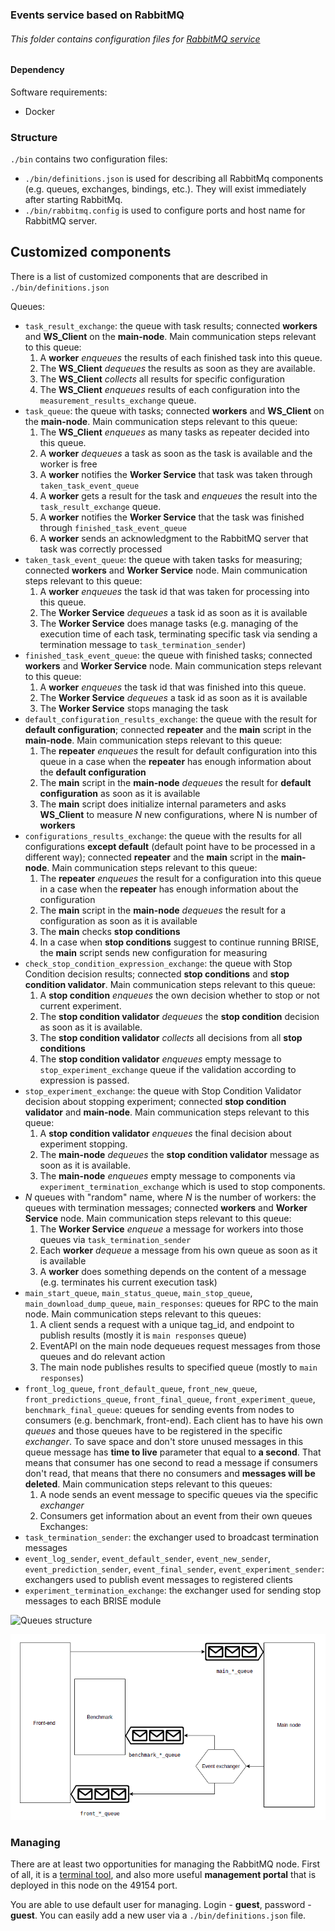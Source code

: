 ### Events service based on RabbitMQ 

###### This folder contains configuration files for [RabbitMQ service](https://www.rabbitmq.com/)


#### Dependency
Software requirements:
- Docker

### Structure
`./bin` contains two configuration files:
- `./bin/definitions.json` is used for describing all RabbitMq components (e.g. queues, exchanges, bindings, etc.). They will exist immediately after starting RabbitMq.
- `./bin/rabbitmq.config` is used to configure ports and host name for RabbitMQ server.

## Customized components
There is a list of customized components that are described in `./bin/definitions.json`

Queues:
- `task_result_exchange`: the queue with task results; connected **workers** and **WS_Client** on the **main-node**.
 Main communication steps relevant to this queue:
    1. A **worker** *enqueues* the results of each finished task into this queue. 
    2. The **WS_Client**  *dequeues* the results as soon as they are available.
    3. The **WS_Client** *collects* all results for specific configuration
    4. The **WS_Client** *enqueues* results of each configuration into the `measurement_results_exchange` queue. 
- `task_queue`: the queue with tasks; connected **workers** and **WS_Client** on the **main-node**.
Main communication steps relevant to this queue:
    1. The **WS_Client** *enqueues* as many tasks as repeater decided into this queue. 
    2. A **worker** *dequeues* a task as soon as the task is available and the worker is free
    3. A **worker**  notifies the **Worker Service** that task was taken through `taken_task_event_queue`
    4. A **worker**  gets a result for the task and *enqueues* the result into the `task_result_exchange` queue. 
    5. A **worker** notifies the **Worker Service** that the task was finished through `finished_task_event_queue`
    6. A **worker** sends an acknowledgment to the RabbitMQ server that task was correctly processed
- `taken_task_event_queue`: the queue with taken tasks for measuring; connected **workers** and **Worker Service** node. 
Main communication steps relevant to this queue:
    1. A **worker** *enqueues* the task id that was taken for processing into this queue. 
    2. The **Worker Service** *dequeues* a task id as soon as it is available
    3. The **Worker Service** does manage tasks (e.g. managing of the execution time of each task, terminating specific task via sending a termination message to `task_termination_sender`)
- `finished_task_event_queue`: the queue with finished tasks; connected **workers** and **Worker Service** node.
Main communication steps relevant to this queue:
    1. A **worker** *enqueues* the task id that was finished into this queue. 
    2. The **Worker Service** *dequeues* a task id as soon as it is available
    3. The **Worker Service** stops managing the task
- `default_configuration_results_exchange`: the queue with the result for **default configuration**; connected **repeater** and the **main** script in the **main-node**.
Main communication steps relevant to this queue:
    1. The **repeater** *enqueues* the result for default configuration into this queue in a case when the **repeater** has enough information about the **default configuration**
    2. The **main** script in the **main-node** *dequeues* the result for **default configuration** as soon as it is available
    3. The **main** script does initialize internal parameters and asks **WS_Client** to measure *N* new configurations, where N is number of **workers**
- `configurations_results_exchange`: the queue with the results for all configurations **except default** (default point have to be processed in a different way); connected **repeater** and the **main** script in the **main-node**.
Main communication steps relevant to this queue:
    1. The **repeater** *enqueues* the result for a configuration into this queue in a case when the **repeater** has enough information about the configuration
    2. The **main** script in the **main-node** *dequeues* the result for a configuration as soon as it is available
    3. The **main** checks **stop conditions** 
    4. In a case when **stop conditions** suggest to continue running BRISE, the **main** script sends new configuration for measuring
- `check_stop_condition_expression_exchange`: the queue with Stop Condition decision results; connected **stop conditions** and **stop condition validator**.
 Main communication steps relevant to this queue:
    1. A **stop condition** *enqueues* the own decision whether to stop or not current experiment.
    2. The **stop condition validator**  *dequeues* the **stop condition** decision as soon as it is available.
    3. The **stop condition validator** *collects* all decisions from all **stop conditions**
    4. The **stop condition validator** *enqueues* empty message to `stop_experiment_exchange` queue if the validation according to expression is passed. 
- `stop_experiment_exchange`: the queue with Stop Condition Validator decision about stopping experiment; connected **stop condition validator** and **main-node**.
 Main communication steps relevant to this queue:
    1. A **stop condition validator** *enqueues* the final decision about experiment stopping.
    2. The **main-node**  *dequeues* the **stop condition validator** message as soon as it is available.
    3. The **main-node** *enqueues* empty message to components via `experiment_termination_exchange` which is used to stop components. 
- *N* queues with "random" name, where *N* is the number of workers: the queues with termination messages; connected **workers** and **Worker Service** node. 
Main communication steps relevant to this queue:
    1. The **Worker Service** *enqueue* a message for workers into those queues via `task_termination_sender`
    2. Each **worker** *dequeue* a message from his own queue as soon as it is available
    3. A **worker** does something depends on the content of a message (e.g. terminates his current execution task)
- `main_start_queue`, `main_status_queue`, `main_stop_queue`, `main_download_dump_queue`, `main_responses`: queues for RPC to the main node. Main communication steps relevant to this queues:
    1. A client sends a request with a unique tag_id, and endpoint to publish results (mostly it is `main responses` queue)
    2. EventAPI on the main node dequeues request messages from those queues and do relevant action
    3. The main node publishes results to specified queue (mostly to `main responses`)
- `front_log_queue`, `front_default_queue`, `front_new_queue`, `front_predictions_queue`, `front_final_queue`, `front_experiment_queue`, `benchmark_final_queue`: queues for sending events from nodes to consumers (e.g. benchmark, front-end). Each client has to have his own *queues* and those queues have to be registered in the specific *exchanger*. To save space and don't store unused messages in this queue message has **time to live** parameter that equal to **a second**. That means that consumer has one second to read a message if consumers don't read, that means that there no consumers and **messages will be deleted**.
Main communication steps relevant to this queues:
    1. A node sends an event message to specific queues via the specific *exchanger*
    2. Consumers get information about an event from their own queues
Exchanges:
- `task_termination_sender`: the exchanger used to broadcast termination messages
- `event_log_sender`, `event_default_sender`, `event_new_sender`, `event_prediction_sender`, `event_final_sender`, `event_experiment_sender`: exchangers used to publish event messages to registered clients
- `experiment_termination_exchange`: the exchanger used for sending stop messages to each BRISE module

![Queues structure](./BRISE_queues_structure.png "dependencies between all BRISE modules")


![Events structure](./BRISE_events_structure.png "dependencies between all BRISE modules")
### Managing

There are at least two opportunities for managing the RabbitMQ node. First of all, it is a [terminal tool](http://manpages.ubuntu.com/manpages/trusty/man1/rabbitmqctl.1.html), and also more useful **management portal** that is deployed in this node on the 49154 port. 

You are able to use default user for managing. Login - **guest**, password - **guest**. You can easily add a new user via a `./bin/definitions.json` file.
